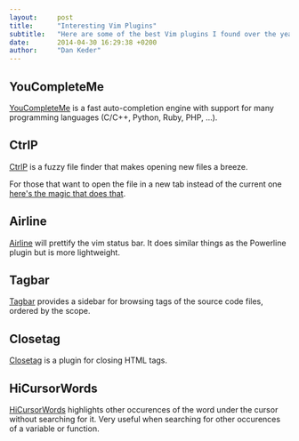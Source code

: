 ```yaml
---
layout:     post
title:      "Interesting Vim Plugins"
subtitle:   "Here are some of the best Vim plugins I found over the years which turn Vim from a pretty good editor to awesome editor."
date:       2014-04-30 16:29:38 +0200
author:     "Dan Keder"
---
```


YouCompleteMe
-------------

[YouCompleteMe](https://github.com/Valloric/YouCompleteMe) is a fast auto-completion engine with support for many programming
languages (C/C++, Python, Ruby, PHP, ...).


CtrlP
-----

[CtrlP](https://github.com/kien/ctrlp.vim) is a fuzzy file finder that makes opening new files a breeze.

For those that want to open the file in a new tab instead of the current one
[here's the magic that does that](https://github.com/kien/ctrlp.vim/issues/160).


Airline
-------

[Airline](https://github.com/bling/vim-airline) will prettify the vim status bar. It does similar things as the Powerline plugin but
is more lightweight.


Tagbar
------

[Tagbar](https://github.com/majutsushi/tagbar) provides a sidebar for browsing tags of the source code files,
ordered by the scope.


Closetag
--------

[Closetag](http://www.vim.org/scripts/script.php?script_id=13) is a plugin for closing HTML tags.


HiCursorWords
-------------

[HiCursorWords](http://www.vim.org/scripts/script.php?script_id=4306) highlights other occurences of the word under the cursor without searching for
it. Very useful when searching for other occurences of a variable or function.
